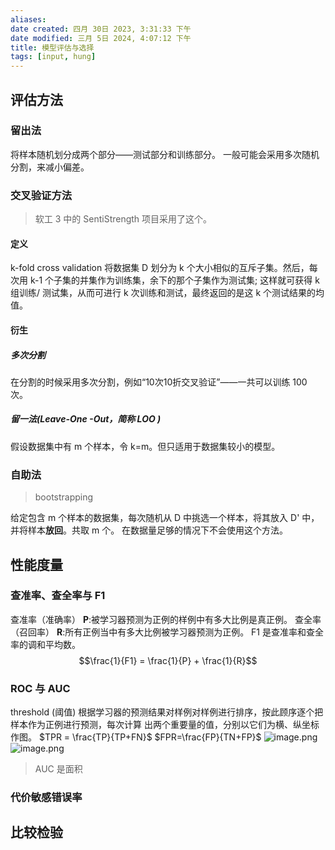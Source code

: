 ```yaml
---
aliases: 
date created: 四月 30日 2023, 3:31:33 下午
date modified: 三月 5日 2024, 4:07:12 下午
title: 模型评估与选择
tags: [input, hung]
---
```


## 评估方法
### 留出法
将样本随机划分成两个部分——测试部分和训练部分。
一般可能会采用多次随机分割，来减小偏差。

### 交叉验证方法
>软工 3 中的 SentiStrength 项目采用了这个。
#### 定义
k-fold cross validation
将数据集 D 划分为 k 个大小相似的互斥子集。然后，每次用 k-1 个子集的并集作为训练集，余下的那个子集作为测试集; 这样就可获得 k 组训练/ 测试集，从而可进行 k 次训练和测试，最终返回的是这 k 个测试结果的均值。

#### 衍生
##### 多次分割
在分割的时候采用多次分割，例如“10次10折交叉验证”——一共可以训练 100 次。

##### 留一法(Leave-One -Out，简称 LOO )
假设数据集中有 m 个样本，令 k=m。但只适用于数据集较小的模型。

### 自助法
>bootstrapping

给定包含 m 个样本的数据集，每次随机从 D 中挑选一个样本，将其放入 D' 中，并将样本**放回**。共取 m 个。
在数据量足够的情况下不会使用这个方法。

## 性能度量
### 查准率、查全率与 F1
查准率（准确率） **P**:被学习器预测为正例的样例中有多大比例是真正例。
查全率（召回率） **R**:所有正例当中有多大比例被学习器预测为正例。
F1 是查准率和查全率的调和平均数。
$$\frac{1}{F1}  = \frac{1}{P} + \frac{1}{R}$$
### ROC 与 AUC
threshold (阈值)
根据学习器的预测结果对样例对样例进行排序，按此顾序逐个把样本作为正例进行预测，每次计算 出两个重要量的值，分别以它们为横、纵坐标作图。
$TPR = \frac{TP}{TP+FN}$  $FPR=\frac{FP}{TN+FP}$
![image.png](https://typora-tes.oss-cn-shanghai.aliyuncs.com/picgo/20230430164948.png)
![image.png](https://typora-tes.oss-cn-shanghai.aliyuncs.com/picgo/20230430165302.png)
>AUC 是面积

### 代价敏感错误率


## 比较检验